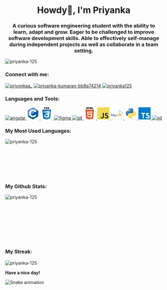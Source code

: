 <h1 align="center">Howdy👋, I'm Priyanka</h1>
<h3 align="center">A curious software engineering student with the ability to learn, adapt and grow. Eager to be challenged to improve software development skills. Able to effectively self-manage during independent projects as well as collaborate in a team setting.</h3>
<p align="left"> <img src="https://komarev.com/ghpvc/?username=priyanka-125&label=Profile%20views&color=0e75b6&style=flat" alt="priyanka-125" /> </p>





<h3 align="left">Connect with me:</h3>
<p align="left">
<a href="https://twitter.com/priyxnkaa_" target="blank"><img align="center" src="https://raw.githubusercontent.com/rahuldkjain/github-profile-readme-generator/master/src/images/icons/Social/twitter.svg" alt="priyxnkaa_" height="30" width="40" /></a>
<a href="https://linkedin.com/in/priyanka-kumaran-bb8a74214" target="blank"><img align="center" src="https://raw.githubusercontent.com/rahuldkjain/github-profile-readme-generator/master/src/images/icons/Social/linked-in-alt.svg" alt="priyanka-kumaran-bb8a74214" height="30" width="40" /></a>
<a href="https://www.leetcode.com/priyanka125" target="blank"><img align="center" src="https://raw.githubusercontent.com/rahuldkjain/github-profile-readme-generator/master/src/images/icons/Social/leet-code.svg" alt="priyanka125" height="30" width="40" /></a>
</p>

<h3 align="left">Languages and Tools:</h3>
<p align="left"> <a href="https://angular.io" target="_blank" rel="noreferrer"> <img src="https://angular.io/assets/images/logos/angular/angular.svg" alt="angular" width="40" height="40"/> </a> <a href="https://www.cprogramming.com/" target="_blank" rel="noreferrer"> <img src="https://raw.githubusercontent.com/devicons/devicon/master/icons/c/c-original.svg" alt="c" width="40" height="40"/> </a> <a href="https://www.w3schools.com/css/" target="_blank" rel="noreferrer"> <img src="https://raw.githubusercontent.com/devicons/devicon/master/icons/css3/css3-original-wordmark.svg" alt="css3" width="40" height="40"/> </a> <a href="https://www.figma.com/" target="_blank" rel="noreferrer"> <img src="https://www.vectorlogo.zone/logos/figma/figma-icon.svg" alt="figma" width="40" height="40"/> </a> <a href="https://git-scm.com/" target="_blank" rel="noreferrer"> <img src="https://www.vectorlogo.zone/logos/git-scm/git-scm-icon.svg" alt="git" width="40" height="40"/> </a> <a href="https://www.w3.org/html/" target="_blank" rel="noreferrer"> <img src="https://raw.githubusercontent.com/devicons/devicon/master/icons/html5/html5-original-wordmark.svg" alt="html5" width="40" height="40"/> </a> <a href="https://developer.mozilla.org/en-US/docs/Web/JavaScript" target="_blank" rel="noreferrer"> <img src="https://raw.githubusercontent.com/devicons/devicon/master/icons/javascript/javascript-original.svg" alt="javascript" width="40" height="40"/> </a> <a href="https://www.mysql.com/" target="_blank" rel="noreferrer"> <img src="https://raw.githubusercontent.com/devicons/devicon/master/icons/mysql/mysql-original-wordmark.svg" alt="mysql" width="40" height="40"/> </a> <a href="https://www.python.org" target="_blank" rel="noreferrer"> <img src="https://raw.githubusercontent.com/devicons/devicon/master/icons/python/python-original.svg" alt="python" width="40" height="40"/> </a> <a href="https://www.typescriptlang.org/" target="_blank" rel="noreferrer"> <img src="https://raw.githubusercontent.com/devicons/devicon/master/icons/typescript/typescript-original.svg" alt="typescript" width="40" height="40"/> </a> <a href="https://www.adobe.com/products/xd.html" target="_blank" rel="noreferrer"> <img src="https://cdn.worldvectorlogo.com/logos/adobe-xd.svg" alt="xd" width="40" height="40"/> </a> </p>
<h3 align:"left">My Most Used Languages:</h3>
<p><img align="left" src="https://github-readme-stats.vercel.app/api/top-langs?username=priyanka-125&show_icons=true&locale=en&layout=compact" alt="priyanka-125" /></p>
<br><br><br><br><br><br><br>
<h3 align:"left">My Github Stats:</h3>
<p>&nbsp;<img align="left" src="https://github-readme-stats.vercel.app/api?username=priyanka-125&show_icons=true&locale=en&theme=tokyonight" alt="priyanka-125" /></p>
<br><br><br><br><br><br><br>
<h3 align:"left">My Streak:</h3>
<p><img align="center" src="https://github-readme-streak-stats.herokuapp.com/?user=priyanka-125&" alt="priyanka-125" /></p>

**Have a nice day!**

![Snake animation](https://github.com/eagrundy/eagrundy/blob/output/github-contribution-grid-snake.svg)



